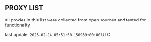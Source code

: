 ## PROXY LIST

all proxies in this list were collected from open sources and tested for functionality

last update: `2025-02-14 05:51:50.150939+00:00` UTC